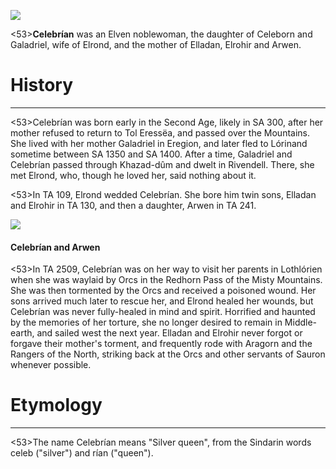 ![](celebrian/1.jpg)

<53>**Celebrían** was an Elven noblewoman, the daughter of Celeborn and Galadriel, wife of Elrond, and the mother of Elladan, Elrohir and Arwen.

# History
---

<53>Celebrían was born early in the Second Age, likely in SA 300, after her mother refused to return to Tol Eressëa, and passed over the Mountains. She lived with her mother Galadriel in Eregion, and later fled to Lórinand sometime between SA 1350 and SA 1400. After a time, Galadriel and Celebrían passed through Khazad-dûm and dwelt in Rivendell. There, she met Elrond, who, though he loved her, said nothing about it.

<53>In TA 109, Elrond wedded Celebrían. She bore him twin sons, Elladan and Elrohir in TA 130, and then a daughter, Arwen in TA 241.

![](celebrian/2.jpg)

#### Celebrían and Arwen

<53>In TA 2509, Celebrían was on her way to visit her parents in Lothlórien when she was waylaid by Orcs in the Redhorn Pass of the Misty Mountains. She was then tormented by the Orcs and received a poisoned wound. Her sons arrived much later to rescue her, and Elrond healed her wounds, but Celebrían was never fully-healed in mind and spirit. Horrified and haunted by the memories of her torture, she no longer desired to remain in Middle-earth, and sailed west the next year. Elladan and Elrohir never forgot or forgave their mother's torment, and frequently rode with Aragorn and the Rangers of the North, striking back at the Orcs and other servants of Sauron whenever possible.

# Etymology

---

<53>The name Celebrían means "Silver queen", from the Sindarin words celeb ("silver") and rían ("queen").
